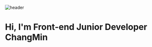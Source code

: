 ![header](https://capsule-render.vercel.app/api?type=waving&color=auto&height=230&section=header&text=Hello%20World&fontSize=60&fontAlign=70)

<h1>Hi, I'm Front-end Junior Developer ChangMin</h1>
